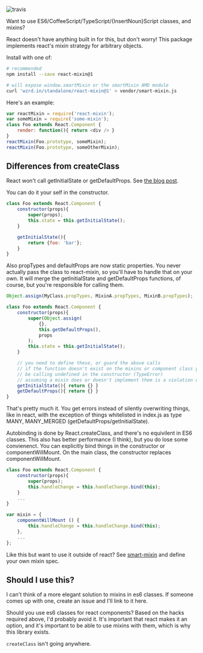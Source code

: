 ![travis](https://travis-ci.org/brigand/react-mixin.svg)

Want to use ES6/CoffeeScript/TypeScript/{InsertNoun}Script classes, and mixins?

React doesn't have anything built in for this, but don't worry!  This package implements
react's mixin strategy for arbitrary objects.

Install with one of:

```sh
# recommended
npm install --save react-mixin@1

# will expose window.smartMixin or the smartMixin AMD module
curl 'wzrd.in/standalone/react-mixin@1' > vendor/smart-mixin.js
```


Here's an example:

```js
var reactMixin = require('react-mixin');
var someMixin = require('some-mixin');
class Foo extends React.Component {
    render: function(){ return <div /> }    
}
reactMixin(Foo.prototype, someMixin);
reactMixin(Foo.prototype, someOtherMixin);
```

## Differences from createClass

React won't call getInitialState or getDefaultProps.  See [the blog post](http://facebook.github.io/react/blog/2015/01/27/react-v0.13.0-beta-1.html).

You can do it your self in the constructor.

```js
class Foo extends React.Component {
    constructor(props){
        super(props);
        this.state = this.getInitialState();
    }

    getInitialState(){
        return {foo: 'bar'};
    }
}
```

Also propTypes and defaultProps are now static properties.  You never actually pass the class to react-mixin, so you'll have to handle that on your own.  It will merge the getInitialState and getDefaultProps functions, of course, but you're
responsible for calling them.

```js
Object.assign(MyClass.propTypes, MixinA.propTypes, MixinB.propTypes);

class Foo extends React.Component {
    constructor(props){
        super(Object.assign(
            {}, 
            this.getDefaultProps(),
            props
        );
        this.state = this.getInitialState();
    }

    // you need to define these, or guard the above calls
    // if the function doesn't exist on the mixins or component class you'll
    // be calling undefined in the constructor (TypeError)
    // assuming a mixin does or doesn't implement them is a violation of the black box
    getInitialState(){ return {} }
    getDefaultProps(){ return {} }
}
```

That's pretty much it.  You get errors instead of silently overwriting things, like in react,
with the exception of things whitelisted in index.js as type MANY, MANY_MERGED (getDefaultProps/getInitialState).

Autobinding is done by React.createClass, and there's no equivilent in ES6 classes.  This also has better performance (I think), but you do lose some convienenct.  You can explicitly bind things in the constructor or componentWillMount.  On the main class, the constructor replaces componentWillMount.

```js
class Foo extends React.Component {
    constructor(props){
        super(props);
        this.handleChange = this.handleChange.bind(this);
    }
    ...
}
```

```js
var mixin = {
    componentWillMount () {
        this.handleChange = this.handleChange.bind(this);
    },
    ...
};
```
    

Like this but want to use it outside of react?  See [smart-mixin][1] and define your own mixin spec.

## Should I use this?

I can't think of a more elegant solution to mixins in es6 classes.  If someone comes up with one, create an issue
and I'll link to it here.

Should you use es6 classes for react components?  Based on the hacks required above, I'd probably avoid it.
It's important that react makes it an option, and it's important to be able to use mixins with them, which
is why this library exists.

`createClass` isn't going anywhere.

[1]: https://github.com/brigand/smart-mixin


